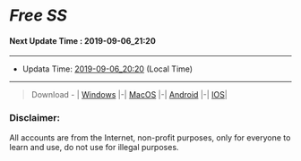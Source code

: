 
# *Free SS*

#### Next Update Time : 2019-09-06_21:20

---
* Updata Time: [2019-09-06_20:20](https://github.com/Geek-007/free-SS/blob/master/2019-09-06_20:20_FreeSS.txt) (Local Time)
---

> Download - | [Windows](https://github.com/shadowsocks/shadowsocks-windows/releases) |-| [MacOS](https://github.com/shadowsocks/shadowsocks-iOS/releases) |-| [Android](https://github.com/shadowsocks/shadowsocks-android/releases) |-| [IOS](https://itunes.apple.com/us/)|

### Disclaimer:
All accounts are from the Internet, non-profit purposes, only for everyone to learn and use, do not use for illegal purposes.
<br>

